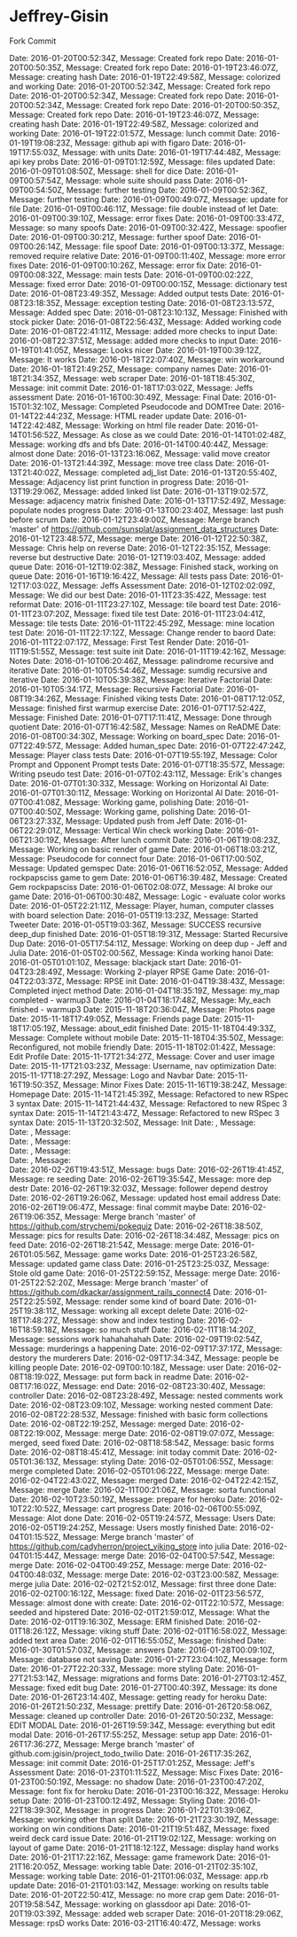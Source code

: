 # Jeffrey-Gisin
Fork Commit


Date: 2016-01-20T00:52:34Z, Message: Created fork repo 
Date: 2016-01-20T00:50:35Z, Message: Created fork repo 
Date: 2016-01-19T23:46:07Z, Message: creating hash 
Date: 2016-01-19T22:49:58Z, Message: colorized and working 
Date: 2016-01-20T00:52:34Z, Message: Created fork repo 
Date: 2016-01-20T00:52:34Z, Message: Created fork repo 
Date: 2016-01-20T00:52:34Z, Message: Created fork repo 
Date: 2016-01-20T00:50:35Z, Message: Created fork repo 
Date: 2016-01-19T23:46:07Z, Message: creating hash 
Date: 2016-01-19T22:49:58Z, Message: colorized and working 
Date: 2016-01-19T22:01:57Z, Message: lunch commit 
Date: 2016-01-19T19:08:23Z, Message: github api with figaro 
Date: 2016-01-19T17:55:03Z, Message: with units 
Date: 2016-01-19T17:44:48Z, Message: api key probs 
Date: 2016-01-09T01:12:59Z, Message: files updated 
Date: 2016-01-09T01:08:50Z, Message: shell for dice 
Date: 2016-01-09T00:57:54Z, Message: whole suite should pass 
Date: 2016-01-09T00:54:50Z, Message: further testing 
Date: 2016-01-09T00:52:36Z, Message: further testing 
Date: 2016-01-09T00:49:07Z, Message: update for file 
Date: 2016-01-09T00:46:11Z, Message: file double instead of let 
Date: 2016-01-09T00:39:10Z, Message: error fixes 
Date: 2016-01-09T00:33:47Z, Message: so many spoofs 
Date: 2016-01-09T00:32:42Z, Message: spoofier 
Date: 2016-01-09T00:30:21Z, Message: further spoof 
Date: 2016-01-09T00:26:14Z, Message: file spoof 
Date: 2016-01-09T00:13:37Z, Message: removed require relative 
Date: 2016-01-09T00:11:40Z, Message: more error fixes 
Date: 2016-01-09T00:10:26Z, Message: error fix 
Date: 2016-01-09T00:08:32Z, Message: main tests 
Date: 2016-01-09T00:02:22Z, Message: fixed error 
Date: 2016-01-09T00:00:15Z, Message: dictionary test 
Date: 2016-01-08T23:49:35Z, Message: Added output tests 
Date: 2016-01-08T23:18:35Z, Message: exception testing 
Date: 2016-01-08T23:13:57Z, Message: Added spec 
Date: 2016-01-08T23:10:13Z, Message: Finished with stock picker 
Date: 2016-01-08T22:56:43Z, Message: Added working code 
Date: 2016-01-08T22:41:11Z, Message: added more checks to input 
Date: 2016-01-08T22:37:51Z, Message: added more checks to input 
Date: 2016-01-19T01:41:05Z, Message: Looks nicer 
Date: 2016-01-19T00:39:12Z, Message: It works 
Date: 2016-01-18T22:07:40Z, Message: win workaround 
Date: 2016-01-18T21:49:25Z, Message: company names 
Date: 2016-01-18T21:34:35Z, Message: web scraper 
Date: 2016-01-18T18:45:30Z, Message: init commit 
Date: 2016-01-18T17:03:02Z, Message: Jeffs assessment 
Date: 2016-01-16T00:30:49Z, Message: Final 
Date: 2016-01-15T01:32:10Z, Message: Completed Pseudocode and DOMTree 
Date: 2016-01-14T22:44:23Z, Message: HTML reader update 
Date: 2016-01-14T22:42:48Z, Message: Working on html file reader 
Date: 2016-01-14T01:56:52Z, Message: As close as we could 
Date: 2016-01-14T01:02:48Z, Message: working dfs and bfs 
Date: 2016-01-14T00:40:44Z, Message: almost done 
Date: 2016-01-13T23:16:06Z, Message: valid move creator 
Date: 2016-01-13T21:44:39Z, Message: move tree class 
Date: 2016-01-13T21:40:02Z, Message: completed adj_list 
Date: 2016-01-13T20:55:40Z, Message: Adjacency list print function in progress 
Date: 2016-01-13T19:29:06Z, Message: added linked list 
Date: 2016-01-13T19:02:57Z, Message: adjacency matrix finished 
Date: 2016-01-13T17:52:49Z, Message: populate  nodes progress 
Date: 2016-01-13T00:23:40Z, Message: last push before scrum 
Date: 2016-01-12T23:49:00Z, Message: Merge branch 'master' of https://github.com/sunsplat/assignment_data_structures 
Date: 2016-01-12T23:48:57Z, Message: merge 
Date: 2016-01-12T22:50:38Z, Message: Chris help on reverse 
Date: 2016-01-12T22:35:15Z, Message: reverse but destructive 
Date: 2016-01-12T19:03:40Z, Message: added queue 
Date: 2016-01-12T19:02:38Z, Message: Finished stack, working on queue 
Date: 2016-01-16T19:16:42Z, Message: All tests pass 
Date: 2016-01-12T17:03:02Z, Message: Jeffs Assessment 
Date: 2016-01-12T02:02:09Z, Message: We did our best 
Date: 2016-01-11T23:35:42Z, Message: test reformat 
Date: 2016-01-11T23:27:10Z, Message: tile board test 
Date: 2016-01-11T23:07:20Z, Message: fixed tile test 
Date: 2016-01-11T23:04:41Z, Message: tile tests 
Date: 2016-01-11T22:45:29Z, Message: mine location test 
Date: 2016-01-11T22:17:12Z, Message: Change render to baord 
Date: 2016-01-11T22:07:17Z, Message: First Test Render 
Date: 2016-01-11T19:51:55Z, Message: test suite init 
Date: 2016-01-11T19:42:16Z, Message: Notes 
Date: 2016-01-10T06:20:46Z, Message: palindrome recursive and iterative 
Date: 2016-01-10T05:54:46Z, Message: sumdig recursive and iterative 
Date: 2016-01-10T05:39:38Z, Message: Iterative Factorial 
Date: 2016-01-10T05:34:17Z, Message: Recursive Factorial 
Date: 2016-01-08T19:34:26Z, Message: Finished viking tests 
Date: 2016-01-08T17:12:05Z, Message: finished first warmup exercise 
Date: 2016-01-07T17:52:42Z, Message: Finished 
Date: 2016-01-07T17:11:41Z, Message: Done through quotient 
Date: 2016-01-07T16:42:58Z, Message: Names on ReADME 
Date: 2016-01-08T00:34:30Z, Message: Working on board_spec 
Date: 2016-01-07T22:49:57Z, Message: Added human_spec 
Date: 2016-01-07T22:47:24Z, Message: Player class tests 
Date: 2016-01-07T19:55:19Z, Message: Color Prompt and Opponent Prompt tests 
Date: 2016-01-07T18:35:57Z, Message: Writing pseudo test 
Date: 2016-01-07T02:43:11Z, Message: Erik's changes 
Date: 2016-01-07T01:30:33Z, Message: Working on Horizontal AI 
Date: 2016-01-07T01:30:11Z, Message: Working on Horizontal AI 
Date: 2016-01-07T00:41:08Z, Message: Working game, polishing 
Date: 2016-01-07T00:40:50Z, Message: Working game, polishing 
Date: 2016-01-06T23:27:33Z, Message: Updated push from Jeff 
Date: 2016-01-06T22:29:01Z, Message: Vertical Win check working 
Date: 2016-01-06T21:30:19Z, Message: After lunch commit 
Date: 2016-01-06T19:08:23Z, Message: Working on basic render of game 
Date: 2016-01-06T18:03:21Z, Message: Pseudocode for connect four 
Date: 2016-01-06T17:00:50Z, Message: Updated gemspec 
Date: 2016-01-06T16:52:05Z, Message: Added rockpapsciss game to gem 
Date: 2016-01-06T16:39:48Z, Message: Created Gem rockpapsciss 
Date: 2016-01-06T02:08:07Z, Message: AI broke our game 
Date: 2016-01-06T00:30:48Z, Message: Logic - evaluate color works 
Date: 2016-01-05T22:21:11Z, Message: Player, human, computer classes with board selection 
Date: 2016-01-05T19:13:23Z, Message: Started Tweeter 
Date: 2016-01-05T19:03:36Z, Message: SUCCESS recursive deep_dup finished 
Date: 2016-01-05T18:19:31Z, Message: Started Recursive Dup 
Date: 2016-01-05T17:54:11Z, Message: Working on deep dup - Jeff and Julia 
Date: 2016-01-05T02:00:56Z, Message: Kinda working hanoi 
Date: 2016-01-05T01:01:10Z, Message: blackjack start 
Date: 2016-01-04T23:28:49Z, Message: Working 2-player RPSE Game 
Date: 2016-01-04T22:03:37Z, Message: RPSE init 
Date: 2016-01-04T19:38:43Z, Message: Completed inject method 
Date: 2016-01-04T18:35:19Z, Message: my_map completed - warmup3 
Date: 2016-01-04T18:17:48Z, Message: My_each finished - warmup3 
Date: 2015-11-18T20:36:04Z, Message: Photos page 
Date: 2015-11-18T17:49:05Z, Message: Friends page 
Date: 2015-11-18T17:05:19Z, Message: about_edit finished 
Date: 2015-11-18T04:49:33Z, Message: Complete without mobile 
Date: 2015-11-18T04:35:50Z, Message: Reconfigured, not mobile friendly 
Date: 2015-11-18T02:01:42Z, Message: Edit Profile 
Date: 2015-11-17T21:34:27Z, Message: Cover and user image 
Date: 2015-11-17T21:03:23Z, Message: Username, nav optimization 
Date: 2015-11-17T18:27:29Z, Message: Logo and Navbar 
Date: 2015-11-16T19:50:35Z, Message: Minor Fixes 
Date: 2015-11-16T19:38:24Z, Message: Homepage 
Date: 2015-11-14T21:45:39Z, Message: Refactored to new RSpec 3 syntax 
Date: 2015-11-14T21:44:43Z, Message: Refactored to new RSpec 3 syntax 
Date: 2015-11-14T21:43:47Z, Message: Refactored to new RSpec 3 syntax 
Date: 2015-11-13T20:32:50Z, Message: Init 
Date: , Message:  
Date: , Message:  
Date: , Message:  
Date: , Message:  
Date: , Message:  
Date: 2016-02-26T19:43:51Z, Message: bugs 
Date: 2016-02-26T19:41:45Z, Message: re seeding 
Date: 2016-02-26T19:35:54Z, Message: more dep destr 
Date: 2016-02-26T19:32:03Z, Message: follower depend destroy 
Date: 2016-02-26T19:26:06Z, Message: updated host email address 
Date: 2016-02-26T19:06:47Z, Message: final commit maybe 
Date: 2016-02-26T19:06:35Z, Message: Merge branch 'master' of https://github.com/strychemi/pokequiz 
Date: 2016-02-26T18:38:50Z, Message: pics for results 
Date: 2016-02-26T18:34:48Z, Message: pics on feed 
Date: 2016-02-26T18:21:54Z, Message: merge 
Date: 2016-01-26T01:05:56Z, Message: game works 
Date: 2016-01-25T23:26:58Z, Message: updated game class 
Date: 2016-01-25T23:25:03Z, Message: Stole old game 
Date: 2016-01-25T22:59:15Z, Message: merge 
Date: 2016-01-25T22:52:20Z, Message: Merge branch 'master' of https://github.com/dkackar/assignment_rails_connect4 
Date: 2016-01-25T22:25:59Z, Message: render some kind of board 
Date: 2016-01-25T19:38:11Z, Message: working all except delete 
Date: 2016-02-18T17:48:27Z, Message: show and index testing 
Date: 2016-02-16T18:59:18Z, Message: so much stuff 
Date: 2016-02-11T18:14:20Z, Message: sessions work hahahahahah 
Date: 2016-02-09T19:02:54Z, Message: murderings a happening 
Date: 2016-02-09T17:37:17Z, Message: destory the murderers 
Date: 2016-02-09T17:34:34Z, Message: people be killing people 
Date: 2016-02-09T00:10:18Z, Message: user 
Date: 2016-02-08T18:19:02Z, Message: put form back in readme 
Date: 2016-02-08T17:16:02Z, Message: end 
Date: 2016-02-08T23:30:40Z, Message: controller 
Date: 2016-02-08T23:28:49Z, Message: nested comments work 
Date: 2016-02-08T23:09:10Z, Message: working nested comment 
Date: 2016-02-08T22:28:53Z, Message: finished with basic form collections 
Date: 2016-02-08T22:19:25Z, Message: merged 
Date: 2016-02-08T22:19:00Z, Message: merge 
Date: 2016-02-08T19:07:07Z, Message: merged, seed fixed 
Date: 2016-02-08T18:58:54Z, Message: basic forms 
Date: 2016-02-08T18:45:41Z, Message: init today commit 
Date: 2016-02-05T01:36:13Z, Message: styling 
Date: 2016-02-05T01:06:55Z, Message: merge completed 
Date: 2016-02-05T01:06:22Z, Message: merge 
Date: 2016-02-04T22:43:02Z, Message: merged 
Date: 2016-02-04T22:42:15Z, Message: merge 
Date: 2016-02-11T00:21:06Z, Message: sorta functional 
Date: 2016-02-10T23:50:19Z, Message: prepare for heroku 
Date: 2016-02-10T22:10:52Z, Message: cart progress 
Date: 2016-02-06T00:55:09Z, Message: Alot done 
Date: 2016-02-05T19:24:57Z, Message: Users 
Date: 2016-02-05T19:24:25Z, Message: Users mostly finished 
Date: 2016-02-04T01:15:52Z, Message: Merge branch 'master' of https://github.com/cadyherron/project_viking_store into julia 
Date: 2016-02-04T01:15:44Z, Message: merge 
Date: 2016-02-04T00:57:54Z, Message: merge 
Date: 2016-02-04T00:49:25Z, Message: merge 
Date: 2016-02-04T00:48:03Z, Message: merge 
Date: 2016-02-03T23:00:58Z, Message: merge julia 
Date: 2016-02-02T21:52:01Z, Message: first three done 
Date: 2016-02-02T00:16:12Z, Message: fixed 
Date: 2016-02-01T23:56:57Z, Message: almost done with create: 
Date: 2016-02-01T22:10:57Z, Message: seeded and hipstered 
Date: 2016-02-01T21:59:01Z, Message: What the 
Date: 2016-02-01T19:16:30Z, Message: ERM finished 
Date: 2016-02-01T18:26:12Z, Message: viking stuff 
Date: 2016-02-01T16:58:02Z, Message: added text area 
Date: 2016-02-01T16:55:05Z, Message: finished 
Date: 2016-01-30T01:57:03Z, Message: answers 
Date: 2016-01-28T00:09:10Z, Message: database not saving 
Date: 2016-01-27T23:04:10Z, Message: form 
Date: 2016-01-27T22:20:33Z, Message: more styling 
Date: 2016-01-27T21:53:14Z, Message: migrations and forms 
Date: 2016-01-27T03:12:45Z, Message: fixed edit bug 
Date: 2016-01-27T00:40:39Z, Message: its done 
Date: 2016-01-26T23:14:40Z, Message: getting ready for heroku 
Date: 2016-01-26T21:50:23Z, Message: prettify 
Date: 2016-01-26T20:58:06Z, Message: cleaned up controller 
Date: 2016-01-26T20:50:23Z, Message: EDIT MODAL 
Date: 2016-01-26T19:59:34Z, Message: everything but edit modal 
Date: 2016-01-26T17:55:25Z, Message: setup app 
Date: 2016-01-26T17:36:27Z, Message: Merge branch 'master' of github.com:jgisin/project_todo_twilio 
Date: 2016-01-26T17:35:26Z, Message: init commit 
Date: 2016-01-25T17:01:25Z, Message: Jeff's Assessment 
Date: 2016-01-23T01:11:52Z, Message: Misc Fixes 
Date: 2016-01-23T00:50:19Z, Message: no shadow 
Date: 2016-01-23T00:47:20Z, Message: font fix for heroku 
Date: 2016-01-23T00:16:32Z, Message: Heroku setup 
Date: 2016-01-23T00:12:49Z, Message: Styling 
Date: 2016-01-22T18:39:30Z, Message: in progress 
Date: 2016-01-22T01:39:06Z, Message: working other than split 
Date: 2016-01-21T23:30:19Z, Message: working on win conditions 
Date: 2016-01-21T19:51:48Z, Message: fixed weird deck card issue 
Date: 2016-01-21T19:02:12Z, Message: working on layout of game 
Date: 2016-01-21T18:12:12Z, Message: display hand works 
Date: 2016-01-21T17:22:16Z, Message: game framework 
Date: 2016-01-21T16:20:05Z, Message: working table 
Date: 2016-01-21T02:35:10Z, Message: working table 
Date: 2016-01-21T01:06:03Z, Message: app.rb update 
Date: 2016-01-21T01:03:14Z, Message: working on results table 
Date: 2016-01-20T22:50:41Z, Message: no more crap gem 
Date: 2016-01-20T19:58:54Z, Message: working on glassdoor api 
Date: 2016-01-20T19:03:39Z, Message: added web scraper 
Date: 2016-01-20T18:29:06Z, Message: rpsD works 
Date: 2016-03-21T16:40:47Z, Message: works 
